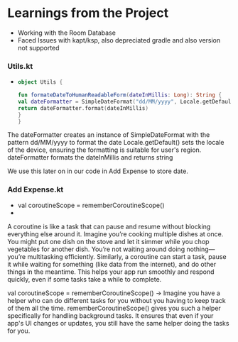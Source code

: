 # Learnings from the Project 

* Working with the Room Database
* Faced Issues with kapt/ksp, also depreciated gradle and also version not supported
### Utils.kt
* ```kotlin
  object Utils {

  fun formateDateToHumanReadableForm(dateInMillis: Long): String {
  val dateFormatter = SimpleDateFormat("dd/MM/yyyy", Locale.getDefault())
  return dateFormatter.format(dateInMillis)
  }
  }
  ```

The dateFormatter creates an instance of SimpleDateFormat with the pattern dd/MM/yyyy to format the date
Locale.getDefault() sets the locale of the device, ensuring the formatting is suitable for user's region.
dateFormatter formats the dateInMillis and returns string

We use this later on in our code in Add Expense to store date.

### Add Expense.kt
* val coroutineScope = rememberCoroutineScope()
*
A coroutine is like a task that can pause and resume without blocking everything else around it. Imagine you’re cooking multiple dishes at once. You might put one dish on the stove and let it simmer while you chop vegetables for another dish. You’re not waiting around doing nothing—you’re multitasking efficiently.
Similarly, a coroutine can start a task, pause it while waiting for something (like data from the internet), and do other things in the meantime. This helps your app run smoothly and respond quickly, even if some tasks take a while to complete.

val coroutineScope = rememberCoroutineScope() -> Imagine you have a helper who can do different tasks for you without you having to keep track of them all the time. rememberCoroutineScope() gives you such a helper specifically for handling background tasks. It ensures that even if your app's UI changes or updates, you still have the same helper doing the tasks for you.

 

